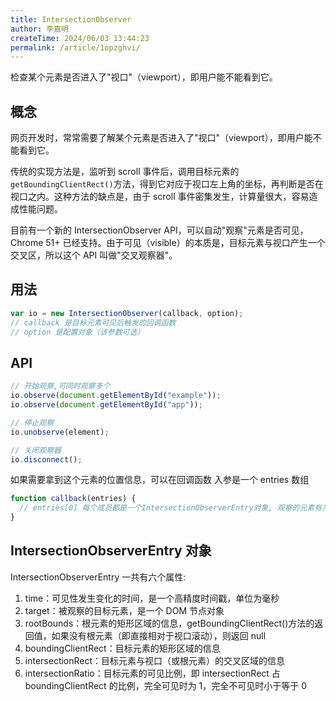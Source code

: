 ```yaml
---
title: IntersectionObserver
author: 李嘉明
createTime: 2024/06/03 13:44:23
permalink: /article/1opzghvi/
---
```


检查某个元素是否进入了"视口"（viewport），即用户能不能看到它。
<!-- more -->
## 概念

网页开发时，常常需要了解某个元素是否进入了"视口"（viewport），即用户能不能看到它。

传统的实现方法是，监听到 scroll 事件后，调用目标元素的 `getBoundingClientRect()`方法，得到它对应于视口左上角的坐标，再判断是否在视口之内。这种方法的缺点是，由于 scroll 事件密集发生，计算量很大，容易造成性能问题。

目前有一个新的 IntersectionObserver API，可以自动"观察"元素是否可见，Chrome 51+ 已经支持。由于可见（visible）的本质是，目标元素与视口产生一个交叉区，所以这个 API 叫做"交叉观察器"。

## 用法

```js
var io = new IntersectionObserver(callback, option);
// callback 是目标元素可见后触发的回调函数
// option 是配置对象（该参数可选）
```

## API

```js
// 开始观察,可同时观察多个
io.observe(document.getElementById("example"));
io.observe(document.getElementById("app"));

// 停止观察
io.unobserve(element);

// 关闭观察器
io.disconnect();
```

如果需要拿到这个元素的位置信息，可以在回调函数 入参是一个 entries 数组

```js
function callback(entries) {
  // entries[0] 每个成员都是一个IntersectionObserverEntry对象, 观察的元素有几个，entries就会有多大
}
```

## IntersectionObserverEntry 对象

IntersectionObserverEntry 一共有六个属性:

1. time：可见性发生变化的时间，是一个高精度时间戳，单位为毫秒
2. target：被观察的目标元素，是一个 DOM 节点对象
3. rootBounds：根元素的矩形区域的信息，getBoundingClientRect()方法的返回值，如果没有根元素（即直接相对于视口滚动），则返回 null
4. boundingClientRect：目标元素的矩形区域的信息
5. intersectionRect：目标元素与视口（或根元素）的交叉区域的信息
6. intersectionRatio：目标元素的可见比例，即 intersectionRect 占 boundingClientRect 的比例，完全可见时为 1，完全不可见时小于等于 0
